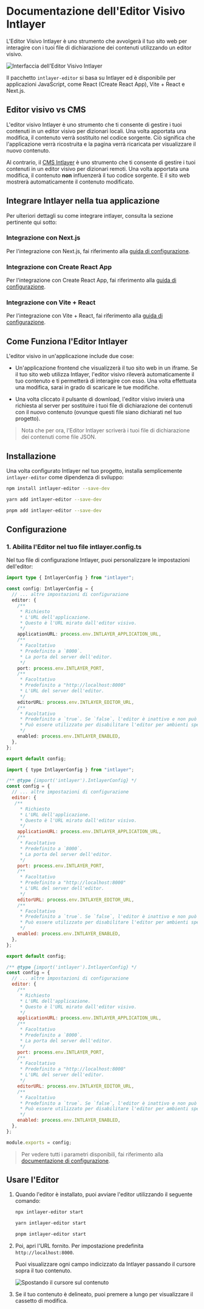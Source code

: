 # Documentazione dell'Editor Visivo Intlayer

L'Editor Visivo Intlayer è uno strumento che avvolgerà il tuo sito web per interagire con i tuoi file di dichiarazione dei contenuti utilizzando un editor visivo.

![Interfaccia dell'Editor Visivo Intlayer](https://github.com/aymericzip/intlayer/blob/main/docs/assets/visual_editor.gif)

Il pacchetto `intlayer-editor` si basa su Intlayer ed è disponibile per applicazioni JavaScript, come React (Create React App), Vite + React e Next.js.

## Editor visivo vs CMS

L'editor visivo Intlayer è uno strumento che ti consente di gestire i tuoi contenuti in un editor visivo per dizionari locali. Una volta apportata una modifica, il contenuto verrà sostituito nel codice sorgente. Ciò significa che l'applicazione verrà ricostruita e la pagina verrà ricaricata per visualizzare il nuovo contenuto.

Al contrario, il [CMS Intlayer](https://github.com/aymericzip/intlayer/blob/main/docs/it/intlayer_CMS.md) è uno strumento che ti consente di gestire i tuoi contenuti in un editor visivo per dizionari remoti. Una volta apportata una modifica, il contenuto **non** influenzerà il tuo codice sorgente. E il sito web mostrerà automaticamente il contenuto modificato.

## Integrare Intlayer nella tua applicazione

Per ulteriori dettagli su come integrare intlayer, consulta la sezione pertinente qui sotto:

### Integrazione con Next.js

Per l'integrazione con Next.js, fai riferimento alla [guida di configurazione](https://github.com/aymericzip/intlayer/blob/main/docs/it/intlayer_with_nextjs_15.md).

### Integrazione con Create React App

Per l'integrazione con Create React App, fai riferimento alla [guida di configurazione](https://github.com/aymericzip/intlayer/blob/main/docs/it/intlayer_with_create_react_app.md).

### Integrazione con Vite + React

Per l'integrazione con Vite + React, fai riferimento alla [guida di configurazione](https://github.com/aymericzip/intlayer/blob/main/docs/it/intlayer_with_vite+react.md).

## Come Funziona l'Editor Intlayer

L'editor visivo in un'applicazione include due cose:

- Un'applicazione frontend che visualizzerà il tuo sito web in un iframe. Se il tuo sito web utilizza Intlayer, l'editor visivo rileverà automaticamente il tuo contenuto e ti permetterà di interagire con esso. Una volta effettuata una modifica, sarai in grado di scaricare le tue modifiche.

- Una volta cliccato il pulsante di download, l'editor visivo invierà una richiesta al server per sostituire i tuoi file di dichiarazione dei contenuti con il nuovo contenuto (ovunque questi file siano dichiarati nel tuo progetto).

> Nota che per ora, l'Editor Intlayer scriverà i tuoi file di dichiarazione dei contenuti come file JSON.

## Installazione

Una volta configurato Intlayer nel tuo progetto, installa semplicemente `intlayer-editor` come dipendenza di sviluppo:

```bash packageManager="npm"
npm install intlayer-editor --save-dev
```

```bash packageManager="yarn"
yarn add intlayer-editor --save-dev
```

```bash packageManager="pnpm"
pnpm add intlayer-editor --save-dev
```

## Configurazione

### 1. Abilita l'Editor nel tuo file intlayer.config.ts

Nel tuo file di configurazione Intlayer, puoi personalizzare le impostazioni dell'editor:

```typescript fileName="intlayer.config.ts" codeFormat="typescript"
import type { IntlayerConfig } from "intlayer";

const config: IntlayerConfig = {
  // ... altre impostazioni di configurazione
  editor: {
    /**
     * Richiesto
     * L'URL dell'applicazione.
     * Questo è l'URL mirato dall'editor visivo.
     */
    applicationURL: process.env.INTLAYER_APPLICATION_URL,
    /**
     * Facoltativo
     * Predefinito a `8000`.
     * La porta del server dell'editor.
     */
    port: process.env.INTLAYER_PORT,
    /**
     * Facoltativo
     * Predefinito a "http://localhost:8000"
     * L'URL del server dell'editor.
     */
    editorURL: process.env.INTLAYER_EDITOR_URL,
    /**
     * Facoltativo
     * Predefinito a `true`. Se `false`, l'editor è inattivo e non può essere acceduto.
     * Può essere utilizzato per disabilitare l'editor per ambienti specifici per motivi di sicurezza, come la produzione.
     */
    enabled: process.env.INTLAYER_ENABLED,
  },
};

export default config;
```

```javascript fileName="intlayer.config.mjs" codeFormat="esm"
import { type IntlayerConfig } from "intlayer";

/** @type {import('intlayer').IntlayerConfig} */
const config = {
  // ... altre impostazioni di configurazione
  editor: {
   /**
     * Richiesto
     * L'URL dell'applicazione.
     * Questo è l'URL mirato dall'editor visivo.
     */
    applicationURL: process.env.INTLAYER_APPLICATION_URL,
    /**
     * Facoltativo
     * Predefinito a `8000`.
     * La porta del server dell'editor.
     */
    port: process.env.INTLAYER_PORT,
    /**
     * Facoltativo
     * Predefinito a "http://localhost:8000"
     * L'URL del server dell'editor.
     */
    editorURL: process.env.INTLAYER_EDITOR_URL,
    /**
     * Facoltativo
     * Predefinito a `true`. Se `false`, l'editor è inattivo e non può essere acceduto.
     * Può essere utilizzato per disabilitare l'editor per ambienti specifici per motivi di sicurezza, come la produzione.
     */
    enabled: process.env.INTLAYER_ENABLED,
  },
};

export default config;
```

```javascript fileName="intlayer.config.cjs" codeFormat="commonjs"
/** @type {import('intlayer').IntlayerConfig} */
const config = {
  // ... altre impostazioni di configurazione
  editor: {
    /**
     * Richiesto
     * L'URL dell'applicazione.
     * Questo è l'URL mirato dall'editor visivo.
     */
    applicationURL: process.env.INTLAYER_APPLICATION_URL,
    /**
     * Facoltativo
     * Predefinito a `8000`.
     * La porta del server dell'editor.
     */
    port: process.env.INTLAYER_PORT,
    /**
     * Facoltativo
     * Predefinito a "http://localhost:8000"
     * L'URL del server dell'editor.
     */
    editorURL: process.env.INTLAYER_EDITOR_URL,
    /**
     * Facoltativo
     * Predefinito a `true`. Se `false`, l'editor è inattivo e non può essere acceduto.
     * Può essere utilizzato per disabilitare l'editor per ambienti specifici per motivi di sicurezza, come la produzione.
     */
    enabled: process.env.INTLAYER_ENABLED,
  },
};

module.exports = config;
```

> Per vedere tutti i parametri disponibili, fai riferimento alla [documentazione di configurazione](https://github.com/aymericzip/intlayer/blob/main/docs/it/configuration.md).

## Usare l'Editor

1. Quando l'editor è installato, puoi avviare l'editor utilizzando il seguente comando:

   ```bash packageManager="npm"
   npx intlayer-editor start
   ```

   ```bash packageManager="yarn"
   yarn intlayer-editor start
   ```

   ```bash packageManager="pnpm"
   pnpm intlayer-editor start
   ```

2. Poi, apri l'URL fornito. Per impostazione predefinita `http://localhost:8000`.

   Puoi visualizzare ogni campo indicizzato da Intlayer passando il cursore sopra il tuo contenuto.

   ![Spostando il cursore sul contenuto](https://github.com/aymericzip/intlayer/blob/main/docs/assets/intlayer_editor_hover_content.png)

3. Se il tuo contenuto è delineato, puoi premere a lungo per visualizzare il cassetto di modifica.
